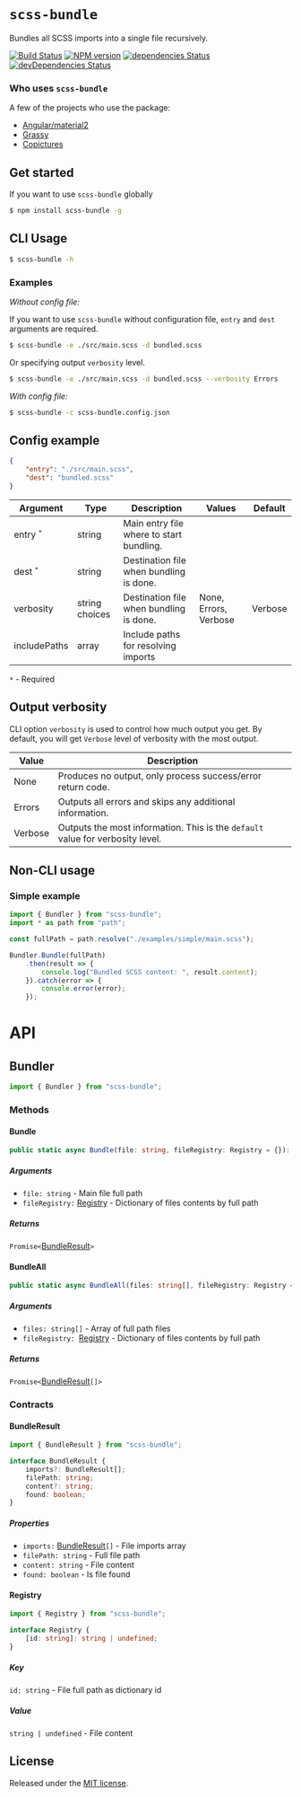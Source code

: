 # `scss-bundle`
Bundles all SCSS imports into a single file recursively.

[![Build Status](https://travis-ci.org/SimplrJS/scss-bundle.svg?branch=master)](https://travis-ci.org/SimplrJS/scss-bundle)
[![NPM version](http://img.shields.io/npm/v/scss-bundle.svg)](https://www.npmjs.com/package/scss-bundle) [![dependencies Status](https://david-dm.org/simplrjs/scss-bundle/status.svg)](https://david-dm.org/simplrjs/scss-bundle) [![devDependencies Status](https://david-dm.org/simplrjs/scss-bundle/dev-status.svg)](https://david-dm.org/simplrjs/scss-bundle?type=dev)

### Who uses `scss-bundle`
A few of the projects who use the package:
- [Angular/material2](https://github.com/angular/material2)
- [Grassy](https://github.com/lazarljubenovic/grassy)
- [Copictures](https://copictures.com)

## Get started
If you want to use `scss-bundle` globally
```sh
$ npm install scss-bundle -g
```

## CLI Usage
```sh
$ scss-bundle -h
```

### Examples
_Without config file:_

If you want to use `scss-bundle` without configuration file, `entry` and `dest` arguments are required.
```sh
$ scss-bundle -e ./src/main.scss -d bundled.scss
```
Or specifying output `verbosity` level.
```sh
$ scss-bundle -e ./src/main.scss -d bundled.scss --verbosity Errors
```


_With config file:_
```sh
$ scss-bundle -c scss-bundle.config.json
```

## Config example
```json
{
    "entry": "./src/main.scss",
    "dest": "bundled.scss"
}
```

| Argument             | Type   | Description                                         | Values                | Default |
|----------------------|--------|-----------------------------------------------------|-----------------------|---------|
| entry <sup>`*`</sup>  | string | Main entry file where to start bundling.            | ` `                   | ` `     |
| dest <sup>`*`</sup>   | string | Destination file when bundling is done.             | ` `                   | ` `     |
| verbosity            | string choices | Destination file when bundling is done.     | None, Errors, Verbose | Verbose |
| includePaths         | array   | Include paths for resolving imports                | ` `                   | ` `     |

`*` - Required

## Output verbosity
CLI option `verbosity` is used to control how much output you get. By default, you will get `Verbose` level of verbosity with the most output.

| Value   | Description                                                                |
|---------|----------------------------------------------------------------------------|
| None    | Produces no output, only process success/error return code.                |
| Errors  | Outputs all errors and skips any additional information.                   |
| Verbose | Outputs the most information. This is the `default` value for verbosity level. |

## Non-CLI usage

### Simple example
```typescript
import { Bundler } from "scss-bundle";
import * as path from "path";

const fullPath = path.resolve("./examples/simple/main.scss");

Bundler.Bundle(fullPath)
    .then(result => {
        console.log("Bundled SCSS content: ", result.content);
    }).catch(error => {
        console.error(error);
    });
```

# API

## Bundler
```typescript
import { Bundler } from "scss-bundle";
```

### Methods 

#### Bundle
```typescript
public static async Bundle(file: string, fileRegistry: Registry = {}): Promise<BundleResult>
```

##### Arguments
- `file: string` - Main file full path
- `fileRegistry:` [Registry](#registry) - Dictionary of files contents by full path

##### Returns
`Promise<`[BundleResult](#bundleresult)`>`


#### BundleAll
```typescript
public static async BundleAll(files: string[], fileRegistry: Registry = {}): Promise<BundleResult[]> 
```

##### Arguments
- `files: string[]` - Array of full path files
- `fileRegistry: `[Registry](#registry) - Dictionary of files contents by full path

##### Returns
`Promise<`[BundleResult](#bundleresult)`[]>`

### Contracts

#### BundleResult
```typescript
import { BundleResult } from "scss-bundle";
```

```typescript
interface BundleResult {
    imports?: BundleResult[];
    filePath: string;
    content?: string;
    found: boolean;
}
```

##### Properties
- `imports:` [BundleResult](#bundleresult)`[]` - File imports array 
- `filePath: string` - Full file path
- `content: string` - File content
- `found: boolean` -  Is file found


#### Registry
```typescript
import { Registry } from "scss-bundle";
```

```typescript
interface Registry {
    [id: string]: string | undefined;
}
```

##### Key
`id: string` - File full path as dictionary id

##### Value
`string | undefined` - File content


## License
Released under the [MIT license](LICENSE).
